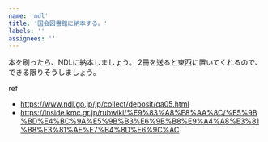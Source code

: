```yaml
---
name: 'ndl'
title: '国会図書館に納本する。'
labels: ''
assignees: ''
---
```


本を刷ったら、NDLに納本しましょう。
2冊を送ると東西に置いてくれるので、できる限りそうしましょう。

ref
- https://www.ndl.go.jp/jp/collect/deposit/qa05.html
- https://inside.kmc.gr.jp/rubwiki/%E9%83%A8%E8%AA%8C/%E5%9B%BD%E4%BC%9A%E5%9B%B3%E6%9B%B8%E9%A4%A8%E3%81%B8%E3%81%AE%E7%B4%8D%E6%9C%AC
